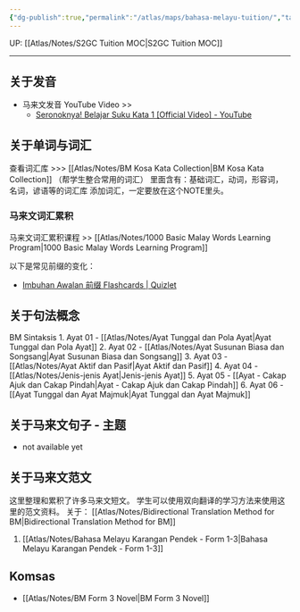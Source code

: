 ```yaml
---
{"dg-publish":true,"permalink":"/atlas/maps/bahasa-melayu-tuition/","tags":["Tuition/BM","map"]}
---
```


UP: [[Atlas/Notes/S2GC Tuition MOC\|S2GC Tuition MOC]]

---
## 关于发音
- 马来文发音 YouTube Video >>
	- [Seronoknya! Belajar Suku Kata 1 [Official Video] - YouTube](https://youtu.be/_82WvgZO03k?si=x1QlPyNiPebtNexE)

## 关于单词与词汇

查看词汇库 >>> [[Atlas/Notes/BM Kosa Kata Collection\|BM Kosa Kata Collection]] （帮学生整合常用的词汇）
里面含有：基础词汇，动词，形容词，名词，谚语等的词汇库
添加词汇，一定要放在这个NOTE里头。

### 马来文词汇累积
马来文词汇累积课程 >> [[Atlas/Notes/1000 Basic Malay Words Learning Program\|1000 Basic Malay Words Learning Program]]

以下是常见前缀的变化：
- [Imbuhan Awalan 前缀 Flashcards | Quizlet](https://quizlet.com/586904610/imbuhan-awalan-%E5%89%8D%E7%BC%80-flash-cards/?i=1vbzw5&x=1jqt)

## 关于句法概念
BM Sintaksis
	1. Ayat 01 - [[Atlas/Notes/Ayat Tunggal dan Pola Ayat\|Ayat Tunggal dan Pola Ayat]]
	2. Ayat 02 - [[Atlas/Notes/Ayat Susunan Biasa dan Songsang\|Ayat Susunan Biasa dan Songsang]]
	3. Ayat 03 - [[Atlas/Notes/Ayat Aktif dan Pasif\|Ayat Aktif dan Pasif]]
	4. Ayat 04 -  [[Atlas/Notes/Jenis-jenis Ayat\|Jenis-jenis Ayat]]
	5. Ayat 05 - [[Ayat - Cakap Ajuk dan Cakap Pindah\|Ayat - Cakap Ajuk dan Cakap Pindah]]
	6. Ayat 06 - [[Ayat Tunggal dan Ayat Majmuk\|Ayat Tunggal dan Ayat Majmuk]] 


## 关于马来文句子 - 主题
- not available yet

## 关于马来文范文
这里整理和累积了许多马来文短文。
学生可以使用双向翻译的学习方法来使用这里的范文资料。
关于： [[Atlas/Notes/Bidirectional Translation Method for BM\|Bidirectional Translation Method for BM]]

1. [[Atlas/Notes/Bahasa Melayu Karangan Pendek - Form 1-3\|Bahasa Melayu Karangan Pendek - Form 1-3]]

## Komsas
- [[Atlas/Notes/BM Form 3 Novel\|BM Form 3 Novel]]